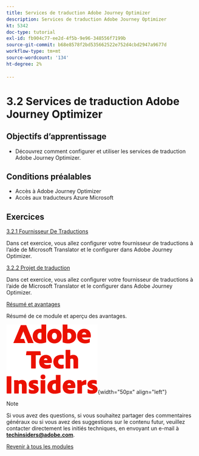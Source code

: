 ```yaml
---
title: Services de traduction Adobe Journey Optimizer
description: Services de traduction Adobe Journey Optimizer
kt: 5342
doc-type: tutorial
exl-id: fb904c77-ee2d-4f5b-9e96-348556f7199b
source-git-commit: b68e8578f2bd535662522e752d4cbd2947a9677d
workflow-type: tm+mt
source-wordcount: '134'
ht-degree: 2%

---
```


# 3.2 Services de traduction Adobe Journey Optimizer

## Objectifs d’apprentissage

- Découvrez comment configurer et utiliser les services de traduction Adobe Journey Optimizer.

## Conditions préalables

- Accès à Adobe Journey Optimizer
- Accès aux traducteurs Azure Microsoft

## Exercices

[3.2.1 Fournisseur De Traductions](./ex1.md)

Dans cet exercice, vous allez configurer votre fournisseur de traductions à l’aide de Microsoft Translator et le configurer dans Adobe Journey Optimizer.

[3.2.2 Projet de traduction](./ex2.md)

Dans cet exercice, vous allez configurer votre fournisseur de traductions à l’aide de Microsoft Translator et le configurer dans Adobe Journey Optimizer.

[Résumé et avantages](./summary.md)

Résumé de ce module et aperçu des avantages.

![Insiders de la technologie ](./../../../assets/images/techinsiders.png){width="50px" align="left"}

>[!NOTE]
>
>Si vous avez des questions, si vous souhaitez partager des commentaires généraux ou si vous avez des suggestions sur le contenu futur, veuillez contacter directement les initiés techniques, en envoyant un e-mail à **techinsiders@adobe.com**.

[Revenir à tous les modules](../../../overview.md)

